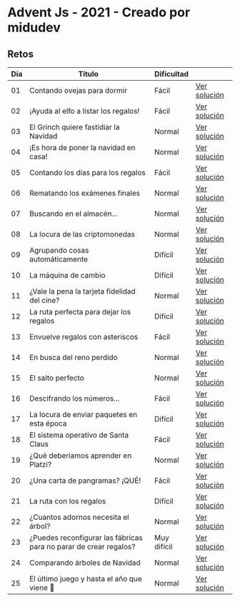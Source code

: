 # Advent Js - 2021 - Creado por midudev

## Retos

| Día | Título                                                            | Dificultad  |                                    |
| --- | ----------------------------------------------------------------- | ----------- | ---------------------------------- |
| 01  | Contando ovejas para dormir                                       | Fácil       | [Ver solución](./reto-01/index.js) |
| 02  | ¡Ayuda al elfo a listar los regalos!                              | Fácil       | [Ver solución]()                   |
| 03  | El Grinch quiere fastidiar la Navidad                             | Normal      | [Ver solución]()                   |
| 04  | ¡Es hora de poner la navidad en casa!                             | Normal      | [Ver solución]()                   |
| 05  | Contando los días para los regalos                                | Fácil       | [Ver solución]()                   |
| 06  | Rematando los exámenes finales                                    | Normal      | [Ver solución]()                   |
| 07  | Buscando en el almacén...                                         | Normal      | [Ver solución]()                   |
| 08  | La locura de las criptomonedas                                    | Normal      | [Ver solución]()                   |
| 09  | Agrupando cosas automáticamente                                   | Difícil     | [Ver solución]()                   |
| 10  | La máquina de cambio                                              | Difícil     | [Ver solución]()                   |
| 11  | ¿Vale la pena la tarjeta fidelidad del cine?                      | Normal      | [Ver solución]()                   |
| 12  | La ruta perfecta para dejar los regalos                           | Difícil     | [Ver solución]()                   |
| 13  | Envuelve regalos con asteriscos                                   | Fácil       | [Ver solución]()                   |
| 14  | En busca del reno perdido                                         | Normal      | [Ver solución]()                   |
| 15  | El salto perfecto                                                 | Normal      | [Ver solución]()                   |
| 16  | Descifrando los números...                                        | Fácil       | [Ver solución]()                   |
| 17  | La locura de enviar paquetes en esta época                        | Difícil     | [Ver solución]()                   |
| 18  | El sistema operativo de Santa Claus                               | Fácil       | [Ver solución]()                   |
| 19  | ¿Qué deberíamos aprender en Platzi?                               | Normal      | [Ver solución]()                   |
| 20  | ¿Una carta de pangramas? ¡QUÉ!                                    | Fácil       | [Ver solución]()                   |
| 21  | La ruta con los regalos                                           | Difícil     | [Ver solución]()                   |
| 22  | ¿Cuantos adornos necesita el árbol?                               | Normal      | [Ver solución]()                   |
| 23  | ¿Puedes reconfigurar las fábricas para no parar de crear regalos? | Muy difícil | [Ver solución]()                   |
| 24  | Comparando árboles de Navidad                                     | Normal      | [Ver solución]()                   |
| 25  | El último juego y hasta el año que viene 👋                       | Normal      | [Ver solución]()                   |
